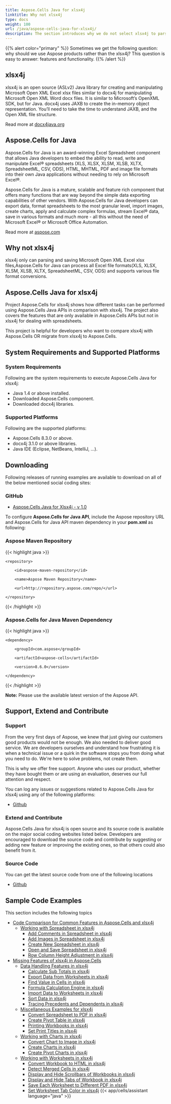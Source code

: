 ```yaml
---
title: Aspose.Cells Java for xlsx4j
linktitle: Why not xlsx4j
type: docs
weight: 100
url: /java/aspose-cells-java-for-xlsx4j/
description: The section introduces why we do not select xlsx4j to parse Excel.
---
```


{{% alert color="primary" %}}
Sometimes we get the following question: why should we use Aspose products rather than the xlsx4j? This question is easy to answer: features and functionality.
{{% /alert %}}


## **xlsx4j**
xlsx4j is an open source (ASLv2) Java library for creating and manipulating Microsoft Open XML Excel xlsx files similar to docx4j for manipulating Microsoft Open XML Word docx files.
It is similar to Microsoft’s OpenXML SDK, but for Java. docx4j uses JAXB to create the in-memory object representation.
You’ll need to take the time to understand JAXB, and the Open XML file structure.

Read more at [docx4java.org](https://www.docx4java.org/trac/docx4j)
## **Aspose.Cells for Java**
Aspose.Cells for Java is an award-winning Excel Spreadsheet component that allows Java developers to embed the ability to read, write and manipulate Excel® spreadsheets (XLS, XLSX, XLSM, XLSB, XLTX, SpreadsheetML, CSV, ODS), HTML, MHTML, PDF and image file formats into their own Java applications without needing to rely on Microsoft Excel®.

Aspose.Cells for Java is a mature, scalable and feature rich component that offers many functions that are way beyond the simple data exporting capabilities of other vendors. With Aspose.Cells for Java developers can export data, format spreadsheets to the most granular level, import images, create charts, apply and calculate complex formulas, stream Excel® data, save in various formats and much more - all this without the need of Microsoft Excel® or Microsoft Office Automation.

Read more at [aspose.com](https://products.aspose.com/cells/java/)

## **Why not xlsx4j**
xlsx4j only can parsing and saving Microsoft Open XML Excel xlsx files,Aspose.Cells for Java can process all Excel file formats(XLS, XLSX, XLSM, XLSB, XLTX, SpreadsheetML, CSV, ODS) and supports various file format conversions.

## **Aspose.Cells Java for xlsx4j**
Project Aspose.Cells for xlsx4j shows how different tasks can be performed using Aspose.Cells Java APIs in comparison with xlsx4j. The project also covers the features that are only available in Aspose.Cells APIs but not in xlsx4j for dealing with spreadsheets.

This project is helpful for developers who want to compare xlsx4j with Aspose.Cells OR migrate from xlsx4j to Aspose.Cells.
## **System Requirements and Supported Platforms**
### **System Requirements**
Following are the system requirements to execute Aspose.Cells Java for xlsx4j:

- Java 1.4 or above installed.
- Downloaded Aspose.Cells component.
- Downloaded docx4j libraries.
### **Supported Platforms**
Following are the supported platforms:

- Aspose.Cells 8.3.0 or above.
- docx4j 3.1.0 or above libraries.
- Java IDE (Eclipse, NetBeans, IntelliJ, ...).
## **Downloading**
Following releases of running examples are available to download on all of the below mentioned social coding sites:

### **GitHub**
- [Aspose.Cells Java for Xlsx4j - v 1.0](https://github.com/aspose-cells/Aspose.Cells-for-Java/releases/tag/Aspose.Cells_Java_for_Xlsx4j-v1.0.0)

To configure **Aspose.Cells for Java API**, include the Aspose repository URL and Aspose.Cells for Java API maven dependency in your **pom.xml** as following:
### **Aspose Maven Repository**
{{< highlight java >}}

 <repositories>

    <repository>

        <id>aspose-maven-repository</id>

        <name>Aspose Maven Repository</name>

        <url>http://repository.aspose.com/repo/</url>

    </repository>

</repositories>

{{< /highlight >}}
### **Aspose.Cells for Java Maven Dependency**
{{< highlight java >}}

 <dependencies>

    <dependency>

        <groupId>com.aspose</groupId>

        <artifactId>aspose-cells</artifactId>

        <version>8.6.0</version>

    </dependency>

</dependencies>

{{< /highlight >}}

**Note:** Please use the available latest version of the Aspose API.
## **Support, Extend and Contribute**
### **Support**
From the very first days of Aspose, we knew that just giving our customers good products would not be enough. We also needed to deliver good service. We are developers ourselves and understand how frustrating it is when a technical issue or a quirk in the software stops you from doing what you need to do. We're here to solve problems, not create them.

This is why we offer free support. Anyone who uses our product, whether they have bought them or are using an evaluation, deserves our full attention and respect.

You can log any issues or suggestions related to Aspose.Cells Java for xlsx4j using any of the following platforms:

- [Github](https://github.com/aspose-cells/Aspose.Cells-for-Java/issues)
### **Extend and Contribute**
Aspose.Cells Java for xlsx4j is open source and its source code is available on the major social coding websites listed below. Developers are encouraged to download the source code and contribute by suggesting or adding new feature or improving the existing ones, so that others could also benefit from it.
### **Source Code**
You can get the latest source code from one of the following locations

- [Github](https://github.com/aspose-cells/Aspose.Cells-for-Java/tree/master/Plugins/Aspose_Cells_Java_for_Xlsx4j)
## **Sample Code Examples**
This section includes the following topics

- [Code Comparison for Common Features in Aspose.Cells and xlsx4j](/cells/java/code-comparison-for-common-features-in-aspose-cells-and-xlsx4j/)
  - [Working with Spreadsheet in xlsx4j](/cells/java/working-with-spreadsheet-in-xlsx4j/)
    - [Add Comments in Spreadsheet in xlsx4j](/cells/java/add-comments-in-spreadsheet-in-xlsx4j/)
    - [Add Images in Spreadsheet in xlsx4j](/cells/java/add-images-in-spreadsheet-in-xlsx4j/)
    - [Create New Spreadsheet in xlsx4j](/cells/java/create-new-spreadsheet-in-xlsx4j/)
    - [Open and Save Spreadsheet in xlsx4j](/cells/java/open-and-save-spreadsheet-in-xlsx4j/)
    - [Row Column Height Adjustment in xlsx4j](/cells/java/row-column-height-adjustment-in-xlsx4j/)
- [Missing Features of xlsx4j in Aspose.Cells](/cells/java/missing-features-of-xlsx4j-in-aspose-cells/)
  - [Data Handling Features in xlsx4j](/cells/java/data-handling-features-in-xlsx4j/)
    - [Calculate Sub Totals in xlsx4j](/cells/java/calculate-sub-totals-in-xlsx4j/)
    - [Export Data from Worksheets in xlsx4j](/cells/java/export-data-from-worksheets-in-xlsx4j/)
    - [Find Value in Cells in xlsx4j](/cells/java/find-value-in-cells-in-xlsx4j/)
    - [Formula Calculation Engine in xlsx4j](/cells/java/formula-calculation-engine-in-xlsx4j/)
    - [Import Data to Worksheets in xlsx4j](/cells/java/import-data-to-worksheets-in-xlsx4j/)
    - [Sort Data in xlsx4j](/cells/java/sort-data-in-xlsx4j/)
    - [Tracing Precedents and Dependents in xlsx4j](/cells/java/tracing-precedents-and-dependents-in-xlsx4j/)
  - [Miscellaneous Examples for xlsx4j](/cells/java/miscellaneous-examples-for-xlsx4j/)
    - [Convert Spreadsheet to PDF in xlsx4j](/cells/java/convert-spreadsheet-to-pdf-in-xlsx4j/)
    - [Create Pivot Table in xlsx4j](/cells/java/create-pivot-table-in-xlsx4j/)
    - [Printing Workbooks in xlsx4j](/cells/java/printing-workbooks-in-xlsx4j/)
    - [Set Print Titles in xlsx4j](/cells/java/set-print-titles-in-xlsx4j/)
  - [Working with Charts in xlsx4j](/cells/java/working-with-charts-in-xlsx4j/)
    - [Convert Chart to Image in xlsx4j](/cells/java/convert-chart-to-image-in-xlsx4j/)
    - [Create Charts in xlsx4j](/cells/java/create-charts-in-xlsx4j/)
    - [Create Pivot Charts in xlsx4j](/cells/java/create-pivot-charts-in-xlsx4j/)
  - [Working with Worksheets in xlsx4j](/cells/java/working-with-worksheets-in-xlsx4j/)
    - [Convert Workbook to HTML in xlsx4j](/cells/java/convert-workbook-to-html-in-xlsx4j/)
    - [Detect Merged Cells in xlsx4j](/cells/java/detect-merged-cells-in-xlsx4j/)
    - [Display and Hide Scrollbars of Workbooks in xlsx4j](/cells/java/display-and-hide-scrollbars-of-workbooks-in-xlsx4j/)
    - [Display and Hide Tabs of Workbook in xlsx4j](/cells/java/display-and-hide-tabs-of-workbook-in-xlsx4j/)
    - [Save Each Worksheet to Different PDF in xlsx4j](/cells/java/save-each-worksheet-to-different-pdf-in-xlsx4j/)
    - [Set Worksheet Tab Color in xlsx4j](/cells/java/set-worksheet-tab-color-in-xlsx4j/)
{{< app/cells/assistant language="java" >}}